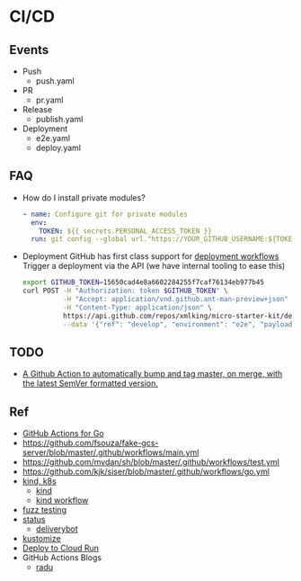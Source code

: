 # CI/CD

## Events

- Push
  - push.yaml
- PR
  - pr.yaml
- Release
  - publish.yaml
- Deployment
  - e2e.yaml
  - deploy.yaml

## FAQ

- How do I install private modules?

  ```yaml
  - name: Configure git for private modules
    env:
      TOKEN: ${{ secrets.PERSONAL_ACCESS_TOKEN }}
    run: git config --global url."https://YOUR_GITHUB_USERNAME:${TOKEN}@github.com".insteadOf "https://github.com"
  ```

- Deployment
  GitHub has first class support for [deployment workflows](https://developer.github.com/v3/repos/deployments/)
  Trigger a deployment via the API (we have internal tooling to ease this)

  ```bash
  export GITHUB_TOKEN=15650cad4e8a6602284255f7caf76134eb977b45
  curl POST -H "Authorization: token $GITHUB_TOKEN" \
            -H "Accept: application/vnd.github.ant-man-preview+json"  \
            -H "Content-Type: application/json" \
            https://api.github.com/repos/xmlking/micro-starter-kit/deployments \
            --data '{"ref": "develop", "environment": "e2e", "payload":   "payload": { "what": "deployment for e2e testing"}}'
  ```

## TODO

- [A Github Action to automatically bump and tag master, on merge, with the latest SemVer formatted version.](https://github.com/anothrNick/github-tag-action)

## Ref

- [GitHub Actions for Go](https://github.com/mvdan/github-actions-golang)
- https://github.com/fsouza/fake-gcs-server/blob/master/.github/workflows/main.yml
- https://github.com/mvdan/sh/blob/master/.github/workflows/test.yml
- https://github.com/kjk/siser/blob/master/.github/workflows/go.yml
- [kind, k8s](https://github.com/olegchorny/bookinfo-productpage/blob/master/.github/workflows/pr.yml)
  - [kind](https://github.com/engineerd/setup-kind)
  - [kind workflow](https://github.com/kubevault/operator/blob/master/.github/workflows/go.yml)
- [fuzz testing](https://fuzzit.dev/2019/10/02/how-to-fuzz-go-code-with-go-fuzz-continuously/)
- [status](https://github.com/deliverybot/status)
  - [deliverybot](https://deliverybot.dev/)
- [kustomize](https://github.com/imranismail/setup-kustomize)
- [Deploy to Cloud Run](https://github.com/Preetam/contrast/blob/master/.github/workflows/push.yml)
- GitHub Actions Blogs
  - [radu](https://radu-matei.com/)

